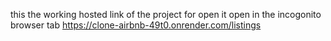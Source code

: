 this the working hosted link of the project for open it open in the incogonito browser tab 
https://clone-airbnb-49t0.onrender.com/listings
